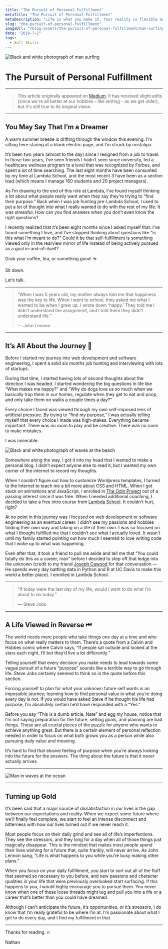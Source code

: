 ```yaml
---
title: "The Pursuit of Personal Fulfillment"
metaTitle: "The Pursuit of Personal Fulfillment"
metaDescription: "Life is what you make it. Your reality is flexible and will give to your efforts."
slug: "the-pursuit-of-personal-fulfillment"
imageUrl: "/blog-assets/the-pursuit-of-personal-fulfillment/man-surfing.webp"
date: "2019-7-2"
tags:
  - Soft Skills
---
```


![Black and white photograph of man surfing](/blog-assets/the-pursuit-of-personal-fulfillment/man-surfing.webp "Image by [Alex Braga](https://unsplash.com/@awbraga) on [Unsplash](https://unsplash.com/)")

# The Pursuit of Personal Fulfillment

---

> This article originally appeared on [Medium](https://medium.com/@nwthomas/the-pursuit-of-personal-fulfillment-c5c82994c028). It has received slight edits (since we're all better at our hobbies - like writing - as we get older), but it's still true to its original vision.

---

## You May Say That I’m a Dreamer

A warm summer breeze is drifting through the window this evening. I’m sitting here staring at a blank electric page, and I’m struck by nostalgia.

It’s been two years (almost to the day) since I resigned from a job to travel. In those two years, I’ve seen friends I hadn’t seen since university, led a healthcare wellness program to a level that was recognized by Forbes, and spent a lot of time searching. The last eight months have been consumed by my time at Lambda School, and the most recent 3 have been as a section lead (which means I manage 160 students and 20 project managers).

As I’m drawing to the end of this role at Lambda, I’ve found myself thinking a lot about what people really want when they say they’re trying to “find their purpose.” Back when I was job hunting pre-Lambda School, I used to put a lot of thought into what I really wanted to do with the rest of my life. It was stressful. How can you find answers when you don’t even know the right questions?

I recently realized that it’s been eight months since I asked myself that. I’ve found something I love, and I’ve stopped thinking about questions like “is this what I’m meant to do?” Could it be that self-fulfillment is something viewed only in the rearview mirror of life instead of being actively pursued as a goal in-and-of-itself?

Grab your coffee, tea, or something good. ☕️

Sit down.

Let’s talk.

---

> “When I was 5 years old, my mother always told me that happiness was the key to life. When I went to school, they asked me what I wanted to be when I grew up. I wrote down ‘happy.’ They told me I didn’t understand the assignment, and I told them they didn’t understand life.”
>
> ― John Lennon

---

## It’s All About the Journey 🚗

Before I started my journey into web development and software engineering, I spent a solid six months job hunting and interviewing with lots of startups.

During that time, I started having lots of second thoughts about the direction I was headed. I started wondering the big questions in life like “What makes me happy?” and “Why do dogs love us so much when we basically trap them in our homes, regulate when they get to eat and poop, and only take them on walks a couple times a day?”

Every choice I faced was viewed through my own self-imposed lens of artificial pressure. By trying to “find my purpose,” I was actually telling myself that every choice I made was high-stakes. Everything became important. There was no room to play and be creative. There was no room to make mistakes.

I was miserable.

![Black and white photograph of waves at the beach](/blog-assets/the-pursuit-of-personal-fulfillment/beach.webp "Image by [Annie Spratt](https://unsplash.com/@anniespratt) on [Unsplash](https://unsplash.com/)")

Somewhere along the way, I got it into my head that I wanted to make a personal blog. I didn’t expect anyone else to read it, but I wanted my own corner of the internet to record my thoughts.

When I couldn’t figure out how to customize Wordpress templates, I turned to the Internet to teach me a bit more about CSS and HTML. When I got stuck on animations and JavaScript, I enrolled in [The Odin Project](https://www.theodinproject.com/) out of a passing interest since it was free. When I needed additional coaching, I decided to take a free intro course from [Lambda School](https://www.bloomtech.com/). It couldn’t hurt, right?

At no point in this journey was I focused on web development or software engineering as an eventual career. I didn’t see my passions and hobbies finding their own way and taking on a life of their own. I was so focused on what I thought fulfilled me that I couldn’t see what I actually loved. It wasn’t until my family started pointing out how much I seemed to love writing code that I woke up to what was happening.

Even after that, it took a friend to pull me aside and tell me that “You could totally do this as a career, man” before I decided to step off that ledge into the unknown (credit to my friend [Joseph Cawood](https://www.linkedin.com/in/joseph-cawood-mshi/) for that conversation — He spends every day battling data in Python and R at UC Davis to make this world a better place). I enrolled in Lambda School.

---

> “If today were the last day of my life, would I want to do what I’m about to do today.”
>
> — Steve Jobs

---

## A Life Viewed in Reverse ⏮

The world needs more people who take things one day at a time and who focus on what really matters to them. There’s a quote from a Calvin and Hobbes comic where Calvin says, “If people sat outside and looked at the stars each night, I’ll bet they’d live a lot differently.”

Telling yourself that every decision you make needs to lead towards some vague pursuit of a future “purpose” sounds like a terrible way to go through life. Steve Jobs certainly seemed to think so in the quote before this section.

Forcing yourself to plan for what your unknown future self wants is an impossible journey; learning how to find personal value in what you’re doing every day is not. If you would have asked Steve if he thought his life had purpose, I’m absolutely certain he’d have responded with a “Yes.”

Before you say “This is a dumb article, Nate” and egg my house, notice that I’m not saying preparation for the future, setting goals, and planning are bad things. Those are all crucial pieces of the puzzle for anyone who wants to achieve anything great. But there is a certain element of personal reflection needed in order to focus on what both grows you as a person while also pursuing daily value and meaning.

It’s hard to find that elusive feeling of purpose when you’re always looking into the future for the answers. The thing about the future is that it never actually arrives.

---

![Man in waves at the ocean](/blog-assets/the-pursuit-of-personal-fulfillment/man-in-waves.webp "Image by [Cherry Laithang](https://unsplash.com/@laicho) on [Unsplash](https://unsplash.com/)")

---

## Turning up Gold

It’s been said that a major source of dissatisfaction in our lives is the gap between our expectations and reality. When we expect some future where we’ll finally feel complete, we start to feel an intense disconnect and bitterness with how our lives turned out if we never reach it.

Most people focus on their daily grind and see all of life’s imperfections. They see the stressors, and they long for a day when all of those things just magically disappear. This is the mindset that makes most people spend their lives wishing for a future that, quite frankly, will never arrive. As John Lennon sang, “Life is what happens to you while you’re busy making other plans.”

When you focus on your daily fulfillment, you start to sort out all of the fluff that seemed so necessary to you before, and new passions and character qualities in your life that were previously overlooked start surfacing. If this happens to you, I would highly encourage you to pursue them. You never know when one of these loose threads might tug and pull you into a life or a career that’s better than you could have dreamed.

Although I can’t anticipate the future, it’s opportunities, or it’s stressors, I do know that I’m really grateful to be where I’m at. I’m passionate about what I get to do every day, and I find my fulfillment in that.

---

Thanks for reading. 🔥

Nathan
